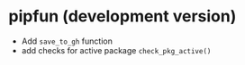 # pipfun (development version)

* Add `save_to_gh` function
* add checks for active package `check_pkg_active()`
